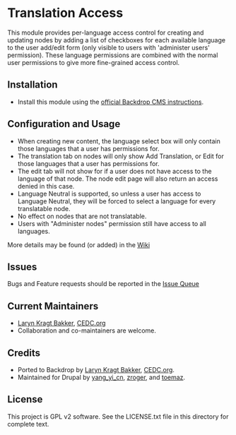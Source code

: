 # Translation Access

This module provides per-language access control for creating and updating nodes
by adding a list of checkboxes for each available language to the user add/edit
form (only visible to users with 'administer users' permission). These language
permissions are combined with the normal user permissions to give more
fine-grained access control.


## Installation

 - Install this module using the [official Backdrop CMS instructions](https://backdropcms.org/guide/modules).

## Configuration and Usage

 - When creating new content, the language select box will only contain those
   languages that a user has permissions for.
 - The translation tab on nodes will only show Add Translation, or Edit for
   those languages that a user has permissions for.
 - The edit tab will not show for if a user does not have access to the language
   of that node. The node edit page will also return an access denied in this
   case.
 - Language Neutral is supported, so unless a user has access to Language
   Neutral, they will be forced to select a language for every translatable
   node.
 - No effect on nodes that are not translatable.
 - Users with "Administer nodes" permission still have access to all languages.

More details may be found (or added) in the [Wiki](https://github.com/backdrop-contrib/i18n_access/wiki)

## Issues

Bugs and Feature requests should be reported in the [Issue Queue](https://github.com/backdrop-contrib/i18n_access/issues)

## Current Maintainers

 - [Laryn Kragt Bakker](https://github.com/laryn), [CEDC.org](https://CEDC.org)
 - Collaboration and co-maintainers are welcome.

## Credits

- Ported to Backdrop by [Laryn Kragt Bakker](https://github.com/laryn), [CEDC.org](https://CEDC.org).
- Maintained for Drupal by [yang_yi_cn](https://www.drupal.org/u/yang_yi_cn),
  [zroger](https://www.drupal.org/u/zroger), 
  and [toemaz](https://www.drupal.org/u/toemaz).

## License

This project is GPL v2 software. See the LICENSE.txt file in this directory for
complete text.
